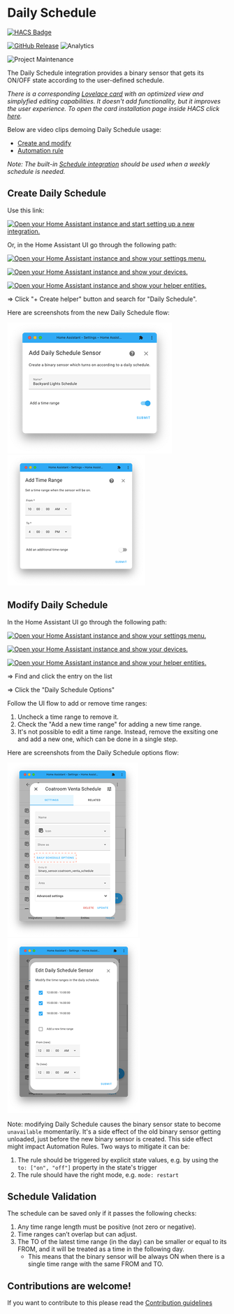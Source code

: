 # Daily Schedule

[![HACS Badge](https://img.shields.io/badge/HACS-Default-31A9F4.svg?style=for-the-badge)](https://github.com/hacs/integration)

[![GitHub Release](https://img.shields.io/github/release/amitfin/daily_schedule.svg?style=for-the-badge&color=blue)](https://github.com/amitfin/daily_schedule/releases) ![Analytics](https://img.shields.io/badge/dynamic/json?style=for-the-badge&color=blue&label=Analytics&suffix=%20Installs&cacheSeconds=15600&url=https://analytics.home-assistant.io/custom_integrations.json&query=$.daily_schedule.total)

![Project Maintenance](https://img.shields.io/badge/maintainer-Amit%20Finkelstein-blue.svg?style=for-the-badge)

The Daily Schedule integration provides a binary sensor that gets its ON/OFF state according to the user-defined schedule.

_There is a corresponding [Lovelace card](https://github.com/amitfin/lovelace-daily-schedule-card) with an optimized view and simplyfied editing capabilities. It doesn't add functionality, but it improves the user experience. To open the card installation page inside HACS click [here](https://my.home-assistant.io/redirect/hacs_repository/?owner=amitfin&repository=lovelace-daily-schedule-card&category=plugin)._

Below are video clips demoing  Daily Schedule usage:
- [Create and modify](https://youtu.be/3cVtPPC3S4U)
- [Automation rule](https://youtu.be/5toly_W7fUU)

_Note: The built-in [Schedule integration](https://www.home-assistant.io/integrations/schedule/) should be used when a weekly schedule is needed._

## Create Daily Schedule

Use this link:

[![Open your Home Assistant instance and start setting up a new integration.](https://my.home-assistant.io/badges/config_flow_start.svg)](https://my.home-assistant.io/redirect/config_flow_start/?domain=daily_schedule)

Or, in the Home Assistant UI go through the following path:

[![Open your Home Assistant instance and show your settings menu.](https://my.home-assistant.io/badges/config.svg)](https://my.home-assistant.io/redirect/config/)

[![Open your Home Assistant instance and show your devices.](https://my.home-assistant.io/badges/devices.svg)](https://my.home-assistant.io/redirect/devices/)

[![Open your Home Assistant instance and show your helper entities.](https://my.home-assistant.io/badges/helpers.svg)](https://my.home-assistant.io/redirect/helpers/)

=> Click "+ Create helper" button and search for "Daily Schedule".

Here are screenshots from the new Daily Schedule flow:

![New Daily Schedule Name](https://raw.githubusercontent.com/amitfin/daily_schedule/master/screenshots/new1.png)![New Daily Schedule Time Range](https://raw.githubusercontent.com/amitfin/daily_schedule/master/screenshots/new2.png)

## Modify Daily Schedule

In the Home Assistant UI go through the following path:

[![Open your Home Assistant instance and show your settings menu.](https://my.home-assistant.io/badges/config.svg)](https://my.home-assistant.io/redirect/config/)

[![Open your Home Assistant instance and show your devices.](https://my.home-assistant.io/badges/devices.svg)](https://my.home-assistant.io/redirect/devices/)

[![Open your Home Assistant instance and show your helper entities.](https://my.home-assistant.io/badges/helpers.svg)](https://my.home-assistant.io/redirect/helpers/)

=> Find and click the entry on the list

=> Click the "Daily Schedule Options"

Follow the UI flow to add or remove time ranges:
1) Uncheck a time range to remove it.
2) Check the "Add a new time range" for adding a new time range.
3) It's not possible to edit a time range. Instead, remove the exsiting one and add a new one, which can be done in a single step.

Here are screenshots from the Daily Schedule options flow:

![Edit Daily Schedule Dialog](https://raw.githubusercontent.com/amitfin/daily_schedule/master/screenshots/edit1.png)![Edit Daily Schedule Time Range](https://raw.githubusercontent.com/amitfin/daily_schedule/master/screenshots/edit2.png)

Note: modifying Daily Schedule causes the binary sensor state to become ```unavailable``` momentarily. It's a side effect of the old binary sensor getting unloaded, just before the new binary sensor is created. This side effect might impact Automation Rules. Two ways to mitigate it can be:
  1) The rule should be triggered by explicit state values, e.g. by using the ```to: ["on", "off"]``` property in the state's trigger
  2) The rule should have the right mode, e.g. ```mode: restart```

## Schedule Validation

The schedule can be saved only if it passes the following checks:
1. Any time range length must be positive (not zero or negative).
2. Time ranges can’t overlap but can adjust.
3. The TO of the latest time range (in the day) can be smaller or equal to its FROM, and it will be treated as a time in the following day.
    - This means that the binary sensor will be always ON when there is a single time range with the same FROM and TO.

## Contributions are welcome!

If you want to contribute to this please read the [Contribution guidelines](CONTRIBUTING.md)
